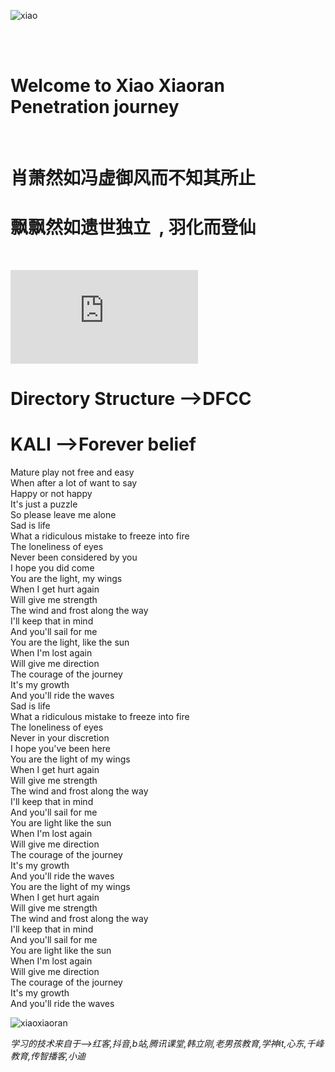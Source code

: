 ![xiao](https://img-blog.csdnimg.cn/20210518211707779.png#pic_center)

<br><br>
# Welcome to Xiao Xiaoran Penetration journey

<br>

# 肖萧然如冯虚御风而不知其所止
# 飘飘然如遗世独立&nbsp;  ,  羽化而登仙

<br>

![xiao](http://www.uugai.com/logoa/logo_img_sc.php)
# Directory Structure -->DFCC

KALI -->Forever belief
========

Mature play not free and easy <br/>
When after a lot of want to say<br/>
Happy or not happy<br/>
It's just a puzzle<br/>
So please leave me alone<br/>
Sad is life<br/>
What a ridiculous mistake to freeze into fire<br/>
The loneliness of eyes<br/>
Never been considered by you<br/>
I hope you did come<br/>
You are the light, my wings<br/>
When I get hurt again<br/>
Will give me strength<br/>
The wind and frost along the way<br/>
I'll keep that in mind<br/>
And you'll sail for me<br/>
You are the light, like the sun<br/>
When I'm lost again<br/>
Will give me direction<br/>
The courage of the journey<br/>
It's my growth<br/>
And you'll ride the waves<br/>
Sad is life<br/>
What a ridiculous mistake to freeze into fire<br/>
The loneliness of eyes<br/>
Never in your discretion<br/>
I hope you've been here<br/>
You are the light of my wings<br/>
When I get hurt again<br/>
Will give me strength<br/>
The wind and frost along the way<br/>
I'll keep that in mind<br/>
And you'll sail for me<br/>
You are light like the sun<br/>
When I'm lost again<br/>
Will give me direction<br/>
The courage of the journey<br/>
It's my growth<br/>
And you'll ride the waves<br/>
You are the light of my wings<br/>
When I get hurt again<br/>
Will give me strength<br/>
The wind and frost along the way<br/>
I'll keep that in mind<br/>
And you'll sail for me<br/>
You are light like the sun<br/>
When I'm lost again<br/>
Will give me direction<br/>
The courage of the journey<br/>
It's my growth<br/>
And you'll ride the waves<br/>



![xiaoxiaoran](https://gss0.baidu.com/-4o3dSag_xI4khGko9WTAnF6hhy/zhidao/pic/item/d8f9d72a6059252d98e72c9a359b033b5ab5b9bf.jpg)




*学习的技术来自于-->红客,抖音,b站,腾讯课堂,韩立刚,老男孩教育,学神it,心东,千峰教育,传智播客,小迪*
